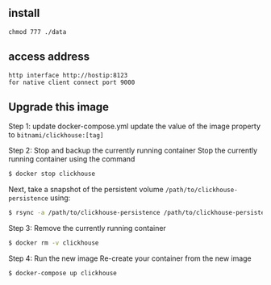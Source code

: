 ## install
```
chmod 777 ./data
```



## access address

```code
http interface http://hostip:8123
for native client connect port 9000
```



## Upgrade this image

Step 1: update docker-compose.yml
update the value of the image property to `bitnami/clickhouse:[tag]`



Step 2: Stop and backup the currently running container
Stop the currently running container using the command

```bash
$ docker stop clickhouse
```

Next, take a snapshot of the persistent volume `/path/to/clickhouse-persistence` using:
```bash
$ rsync -a /path/to/clickhouse-persistence /path/to/clickhouse-persistence.bkp.$(date +%Y%m%d-%H.%M.%S)
```


Step 3: Remove the currently running container

```bash
$ docker rm -v clickhouse
```


Step 4: Run the new image
Re-create your container from the new image

```bash
$ docker-compose up clickhouse
```

